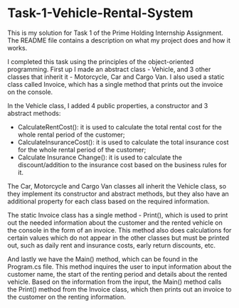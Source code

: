 # Task-1-Vehicle-Rental-System
This is my solution for Task 1 of the Prime Holding Internship Assignment. The README file contains a description on what my project does and how it works.

I completed this task using the principles of the object-oriented programming. First up I made an abstract class - Vehicle, and 3 other classes that inherit it - Motorcycle, Car and Cargo Van. I also used a static class called Invoice, which has a single method that prints out the invoice on the console. 

In the Vehicle class, I added 4 public properties, a constructor and 3 abstract methods:
- CalculateRentCost(): it is used to calculate the total rental cost for the whole rental period of the customer;
- CalculateInsuranceCost(): it is used to calculate the total insurance cost for the whole rental period of the customer;
- Calculate Insurance Change(): it is used to calculate the discount/addition to the insurance cost based on the business rules for it.

The Car, Motorcycle and Cargo Van classes all inherit the Vehicle class, so they implement its constructor and abstract methods, but they also have an additional property for each class based on the required information.

The static Invoice class has a single method - Print(), which is used to print out the needed information about the customer and the rented vehicle on the console in the form of an invoice. This method also does calculations for certain values which do not appear in the other classes but must be printed out, such as daily rent and insurance costs, early return discounts, etc.

And lastly we have the Main() method, which can be found in the Program.cs file. This method inquires the user to input information about the customer name, the start of the renting period and details about the rented vehicle. Based on the information from the input, the Main() method calls the Print() method from the Invoice class, which then prints out an invoice to the customer on the renting information.
